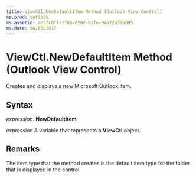 ```yaml
---
title: ViewCtl.NewDefaultItem Method (Outlook View Control)
ms.prod: outlook
ms.assetid: ab5fc0ff-178b-6202-81fe-04af2a39a895
ms.date: 06/08/2017
---
```



# ViewCtl.NewDefaultItem Method (Outlook View Control)

Creates and displays a new Microsoft Outlook item. 


## Syntax

 _expression_. **NewDefaultItem**

 _expression_ A variable that represents a  **ViewCtl** object.


## Remarks

The item type that the method creates is the default item type for the folder that is displayed in the control.


